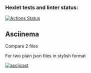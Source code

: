 ### Hexlet tests and linter status:
[![Actions Status](https://github.com/Kolalexx/php-project-48/workflows/hexlet-check/badge.svg)](https://github.com/Kolalexx/php-project-48/actions)

## Asciinema

Compare 2 files

For two plain json files in stylish format

[![asciicast](https://asciinema.org/a/4Nel3wY236to2bKilGmnrA3gS.svg)](https://asciinema.org/a/4Nel3wY236to2bKilGmnrA3gS)
